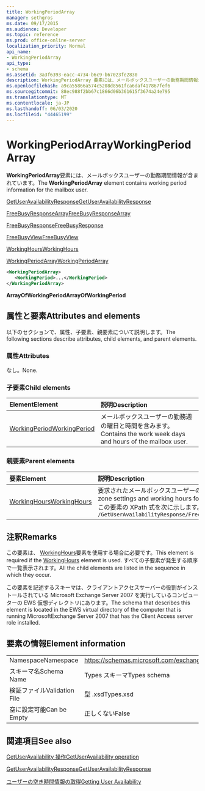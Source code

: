 ```yaml
---
title: WorkingPeriodArray
manager: sethgros
ms.date: 09/17/2015
ms.audience: Developer
ms.topic: reference
ms.prod: office-online-server
localization_priority: Normal
api_name:
- WorkingPeriodArray
api_type:
- schema
ms.assetid: 3a3f6393-eacc-4734-b6c9-b67023fe2830
description: WorkingPeriodArray 要素には、メールボックスユーザーの勤務期間情報が含まれています。
ms.openlocfilehash: a9ca55866a574c5208d8561fca6daf417867fef6
ms.sourcegitcommit: 88ec988f2bb67c1866d06b361615f3674a24e795
ms.translationtype: MT
ms.contentlocale: ja-JP
ms.lasthandoff: 06/03/2020
ms.locfileid: "44465199"
---
```

# <a name="workingperiodarray"></a><span data-ttu-id="fd27e-103">WorkingPeriodArray</span><span class="sxs-lookup"><span data-stu-id="fd27e-103">WorkingPeriodArray</span></span>

<span data-ttu-id="fd27e-104">**WorkingPeriodArray**要素には、メールボックスユーザーの勤務期間情報が含まれています。</span><span class="sxs-lookup"><span data-stu-id="fd27e-104">The **WorkingPeriodArray** element contains working period information for the mailbox user.</span></span> 
  
[<span data-ttu-id="fd27e-105">GetUserAvailabilityResponse</span><span class="sxs-lookup"><span data-stu-id="fd27e-105">GetUserAvailabilityResponse</span></span>](getuseravailabilityresponse.md)
  
[<span data-ttu-id="fd27e-106">FreeBusyResponseArray</span><span class="sxs-lookup"><span data-stu-id="fd27e-106">FreeBusyResponseArray</span></span>](freebusyresponsearray.md)
  
[<span data-ttu-id="fd27e-107">FreeBusyResponse</span><span class="sxs-lookup"><span data-stu-id="fd27e-107">FreeBusyResponse</span></span>](freebusyresponse.md)
  
[<span data-ttu-id="fd27e-108">FreeBusyView</span><span class="sxs-lookup"><span data-stu-id="fd27e-108">FreeBusyView</span></span>](freebusyview.md)
  
[<span data-ttu-id="fd27e-109">WorkingHours</span><span class="sxs-lookup"><span data-stu-id="fd27e-109">WorkingHours</span></span>](workinghours-ex15websvcsotherref.md)
  
[<span data-ttu-id="fd27e-110">WorkingPeriodArray</span><span class="sxs-lookup"><span data-stu-id="fd27e-110">WorkingPeriodArray</span></span>](workingperiodarray.md)
  
```xml
<WorkingPeriodArray>
   <WorkingPeriod>...</WorkingPeriod>
</WorkingPeriodArray>
```

 <span data-ttu-id="fd27e-111">**ArrayOfWorkingPeriod**</span><span class="sxs-lookup"><span data-stu-id="fd27e-111">**ArrayOfWorkingPeriod**</span></span>
## <a name="attributes-and-elements"></a><span data-ttu-id="fd27e-112">属性と要素</span><span class="sxs-lookup"><span data-stu-id="fd27e-112">Attributes and elements</span></span>

<span data-ttu-id="fd27e-113">以下のセクションで、属性、子要素、親要素について説明します。</span><span class="sxs-lookup"><span data-stu-id="fd27e-113">The following sections describe attributes, child elements, and parent elements.</span></span>
  
### <a name="attributes"></a><span data-ttu-id="fd27e-114">属性</span><span class="sxs-lookup"><span data-stu-id="fd27e-114">Attributes</span></span>

<span data-ttu-id="fd27e-115">なし。</span><span class="sxs-lookup"><span data-stu-id="fd27e-115">None.</span></span>
  
### <a name="child-elements"></a><span data-ttu-id="fd27e-116">子要素</span><span class="sxs-lookup"><span data-stu-id="fd27e-116">Child elements</span></span>

|<span data-ttu-id="fd27e-117">**Element**</span><span class="sxs-lookup"><span data-stu-id="fd27e-117">**Element**</span></span>|<span data-ttu-id="fd27e-118">**説明**</span><span class="sxs-lookup"><span data-stu-id="fd27e-118">**Description**</span></span>|
|:-----|:-----|
|[<span data-ttu-id="fd27e-119">WorkingPeriod</span><span class="sxs-lookup"><span data-stu-id="fd27e-119">WorkingPeriod</span></span>](workingperiod.md) <br/> |<span data-ttu-id="fd27e-120">メールボックスユーザーの勤務週の曜日と時間を含みます。</span><span class="sxs-lookup"><span data-stu-id="fd27e-120">Contains the work week days and hours of the mailbox user.</span></span>  <br/> |
   
### <a name="parent-elements"></a><span data-ttu-id="fd27e-121">親要素</span><span class="sxs-lookup"><span data-stu-id="fd27e-121">Parent elements</span></span>

|<span data-ttu-id="fd27e-122">**要素**</span><span class="sxs-lookup"><span data-stu-id="fd27e-122">**Element**</span></span>|<span data-ttu-id="fd27e-123">**説明**</span><span class="sxs-lookup"><span data-stu-id="fd27e-123">**Description**</span></span>|
|:-----|:-----|
|[<span data-ttu-id="fd27e-124">WorkingHours</span><span class="sxs-lookup"><span data-stu-id="fd27e-124">WorkingHours</span></span>](workinghours-ex15websvcsotherref.md) <br/> |<span data-ttu-id="fd27e-125">要求されたメールボックスユーザーのタイムゾーン設定および稼働時間を表します。</span><span class="sxs-lookup"><span data-stu-id="fd27e-125">Represents the time zone settings and working hours for the requested mailbox user.</span></span>  <br/> <span data-ttu-id="fd27e-126">この要素の XPath 式を次に示します。</span><span class="sxs-lookup"><span data-stu-id="fd27e-126">The following is the XPath expression to this element:</span></span>  <br/>  `/GetUserAvailabilityResponse/FreeBusyResponseArray/FreeBusyResponse/FreeBusyView/WorkingHours` <br/> |
   
## <a name="remarks"></a><span data-ttu-id="fd27e-127">注釈</span><span class="sxs-lookup"><span data-stu-id="fd27e-127">Remarks</span></span>

<span data-ttu-id="fd27e-128">この要素は、 [WorkingHours](workinghours-ex15websvcsotherref.md)要素を使用する場合に必要です。</span><span class="sxs-lookup"><span data-stu-id="fd27e-128">This element is required if the [WorkingHours](workinghours-ex15websvcsotherref.md) element is used.</span></span> <span data-ttu-id="fd27e-129">すべての子要素が発生する順序で一覧表示されます。</span><span class="sxs-lookup"><span data-stu-id="fd27e-129">All the child elements are listed in the sequence in which they occur.</span></span> 
  
<span data-ttu-id="fd27e-130">この要素を記述するスキーマは、クライアントアクセスサーバーの役割がインストールされている Microsoft Exchange Server 2007 を実行しているコンピューターの EWS 仮想ディレクトリにあります。</span><span class="sxs-lookup"><span data-stu-id="fd27e-130">The schema that describes this element is located in the EWS virtual directory of the computer that is running MicrosoftExchange Server 2007 that has the Client Access server role installed.</span></span>
  
## <a name="element-information"></a><span data-ttu-id="fd27e-131">要素の情報</span><span class="sxs-lookup"><span data-stu-id="fd27e-131">Element information</span></span>

|||
|:-----|:-----|
|<span data-ttu-id="fd27e-132">Namespace</span><span class="sxs-lookup"><span data-stu-id="fd27e-132">Namespace</span></span>  <br/> |https://schemas.microsoft.com/exchange/services/2006/types  <br/> |
|<span data-ttu-id="fd27e-133">スキーマ名</span><span class="sxs-lookup"><span data-stu-id="fd27e-133">Schema Name</span></span>  <br/> |<span data-ttu-id="fd27e-134">Types スキーマ</span><span class="sxs-lookup"><span data-stu-id="fd27e-134">Types schema</span></span>  <br/> |
|<span data-ttu-id="fd27e-135">検証ファイル</span><span class="sxs-lookup"><span data-stu-id="fd27e-135">Validation File</span></span>  <br/> |<span data-ttu-id="fd27e-136">型 .xsd</span><span class="sxs-lookup"><span data-stu-id="fd27e-136">Types.xsd</span></span>  <br/> |
|<span data-ttu-id="fd27e-137">空に設定可能</span><span class="sxs-lookup"><span data-stu-id="fd27e-137">Can be Empty</span></span>  <br/> |<span data-ttu-id="fd27e-138">正しくない</span><span class="sxs-lookup"><span data-stu-id="fd27e-138">False</span></span>  <br/> |
   
## <a name="see-also"></a><span data-ttu-id="fd27e-139">関連項目</span><span class="sxs-lookup"><span data-stu-id="fd27e-139">See also</span></span>



[<span data-ttu-id="fd27e-140">GetUserAvailability 操作</span><span class="sxs-lookup"><span data-stu-id="fd27e-140">GetUserAvailability operation</span></span>](getuseravailability-operation.md)
  
[<span data-ttu-id="fd27e-141">GetUserAvailabilityResponse</span><span class="sxs-lookup"><span data-stu-id="fd27e-141">GetUserAvailabilityResponse</span></span>](getuseravailabilityresponse.md)


[<span data-ttu-id="fd27e-142">ユーザーの空き時間情報の取得</span><span class="sxs-lookup"><span data-stu-id="fd27e-142">Getting User Availability</span></span>](https://msdn.microsoft.com/library/d4133fcb-9b0f-4e6b-aadf-a389da83516a%28Office.15%29.aspx)

